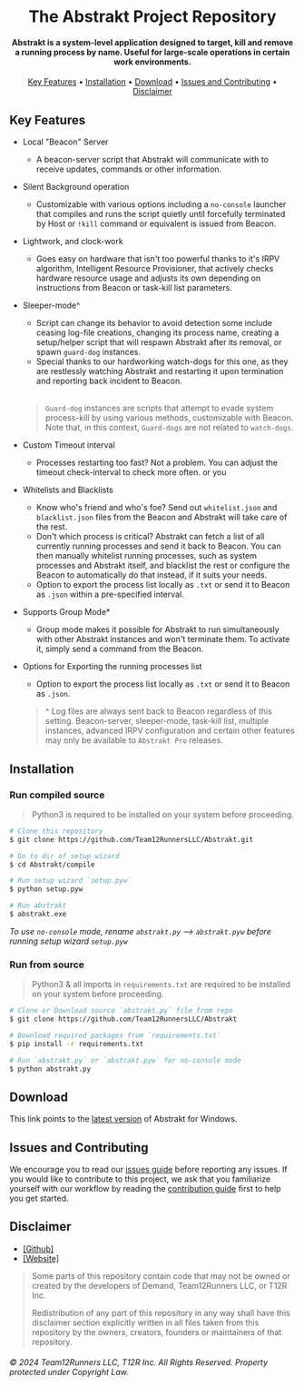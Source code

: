 <h1 align="center">
  The Abstrakt Project Repository
  <br>
</h1>

<h4 align="center">Abstrakt is a system-level application designed to target, kill and remove a running process by name. Useful for large-scale operations in certain work environments.</h4>

<p align="center">
  <a href="#key-features">Key Features</a> •
  <a href="#installation">Installation</a> •
  <a href="#download">Download</a> •
  <a href="#issues-and-contributing">Issues and Contributing</a> •
  <a href="#disclaimer">Disclaimer</a>
</p>


## Key Features

* Local "Beacon" Server 
  - A beacon-server script that Abstrakt will communicate with to receive updates, commands or other information.
* Silent Background operation 
  - Customizable with various options including a `no-console` launcher that compiles and runs the script quietly until forcefully terminated by Host or `!kill` command or equivalent is issued from Beacon.
* Lightwork, and clock-work
  - Goes easy on hardware that isn't too powerful thanks to it's IRPV algorithm, Intelligent Resource Provisioner, that actively checks hardware resource usage and adjusts its own depending on instructions from Beacon or task-kill list parameters.
* Sleeper-mode^
  - Script can change its behavior to avoid detection some include ceasing log-file creations, changing its process name, creating a setup/helper script that will respawn Abstrakt after its removal, or spawn `guard-dog` instances.
  - Special thanks to our hardworking watch-dogs for this one, as they are restlessly watching Abstrakt and restarting it upon termination and reporting back incident to Beacon.
<br></br>
  > `Guard-dog` instances are scripts that attempt to evade system process-kill by using various methods, customizable with Beacon.
  > Note that, in this context, `Guard-dogs` are not related to `watch-dogs`.

* Custom Timeout interval 
  - Processes restarting too fast? Not a problem. You can adjust the timeout check-interval to check more often. or you 
* Whitelists and Blacklists
  - Know who's friend and who's foe? Send out `whitelist.json` and `blacklist.json` files from the Beacon and Abstrakt will take care of the rest.
  - Don't which process is critical? Abstrakt can fetch a list of all currently running processes and send it back to Beacon. You can then manually whitelist running processes, such as system processes and Abstrakt itself, and blacklist the rest or configure the Beacon to automatically do that instead, if it suits your needs.
  - Option to export the process list locally as `.txt` or send it to Beacon as `.json` within a pre-specified interval.
* Supports Group Mode* 
  - Group mode makes it possible for Abstrakt to run simultaneously with other Abstrakt instances and won't terminate them. To activate it, simply send a command from the Beacon.
* Options for Exporting the running processes list
  - Option to export the process list locally as `.txt` or send it to Beacon as `.json`.

  > ^ Log files are always sent back to Beacon regardless of this setting. 
  > Beacon-server, sleeper-mode, task-kill list, multiple instances, advanced IRPV configuration and certain other features may only be available to `Abstrakt Pro` releases.


## Installation
 
<h3>Run compiled source</br></h3>

> Python3 is required to be installed on your system before proceeding. 

```bash
# Clone this repository
$ git clone https://github.com/Team12RunnersLLC/Abstrakt.git

# Go to dir of setup wizard
$ cd Abstrakt/compile

# Run setup wizard `setup.pyw`
$ python setup.pyw

# Run abstrakt 
$ abstrakt.exe
```
<em> To use `no-console` mode, rename `abstrakt.py` --> `abstrakt.pyw` before running setup wizard `setup.pyw` </em>

<h3>Run from source</br></h3>

> Python3 & all imports in `requirements.txt` are required to be installed on your system before proceeding.

```bash
# Clone or Download source `abstrakt.py` file from repo
$ git clone https://github.com/Team12RunnersLLC/Abstrakt

# Download required packages from `requirements.txt`
$ pip install -r requirements.txt

# Run `abstrakt.py` or `abstrakt.pyw` for no-console mode
$ python abstrakt.py
```


## Download

This link points to the [latest version](https://github.com/Team12RunnersLLC/Abstrakt.git) of Abstrakt for Windows.


## Issues and Contributing

We encourage you to read our [issues guide](https://github.com/Team12RunnersLLC/Abstrackt/issue-reporting.md) before reporting any issues.
If you would like to contribute to this project, we ask that you familiarize yourself with our workflow by reading the [contribution guide](https://github.com/Team12RunnersLLC/Astrakt/contribute.md) first to help you get started.


## Disclaimer

* [[Github]](https://github.com/Team12RunnersLLC) 
* [[Website]](https://t12r.pythonanywhere.com/) </br>


> Some parts of this repository contain code that may not be owned or created by the developers of Demand, Team12Runners LLC, or T12R Inc.</br>
>
> Redistribution of any part of this repository in any way shall have this disclaimer section explicitly written in all files taken from this repository by the owners, creators, founders or maintainers of that repository.</br>


###### <em> © 2024 Team12Runners LLC, T12R Inc. All Rights Reserved. Property protected under Copyright Law.</em>
